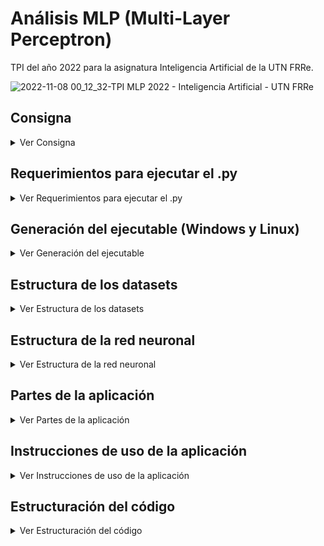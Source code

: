 # Análisis MLP (Multi-Layer Perceptron) 
TPI del año 2022 para la asignatura Inteligencia Artificial de la UTN FRRe.

![2022-11-08 00_12_32-TPI MLP 2022 - Inteligencia Artificial - UTN FRRe](https://user-images.githubusercontent.com/51035369/200443223-3d869881-bd41-43cf-9246-96f443e610d9.png)

## Consigna
<details><summary>Ver Consigna</summary>

#### Objetivos:
1. Implementar el algoritmo MLP.
2. Evaluar la precisión (MSE, error de entrenamiento y validación) de una MLP teniendo en cuenta distintas configuraciones: cantidad de capas, cantidad de neuronas, funciones de activación
3. Elaborar un informe completo en base a las pruebas realizadas.

#### Descripción del problema:
Este trabajo consiste en implementar el algoritmo MLP que permita, dado un dataset en R<sup>2</sup> parametrizar la cantidad de capas, neuronas y funciones de activación con los que se entrenará la red neuronal. La idea es desarrollar una aplicación que defina la arquitectura de la red (con 3 salidas, cada una asociada a un patrón de entrada), tome los datos de diferentes datasets, entrene el modelo y devuelva los resultados de clasificación (MSE, error de entrenamiento y validación).

La implementación deberá contar también con una interfaz de usuario para el ingreso de un patrón distorsionado (determinado por el usuario), que será clasificado según alguno de los patrones aprendidos, mostrando los resultados obtenidos.

Los patrones a detectar y clasificar estarán contenidos en una matriz de 10x10 que contendrán las letras b, d, f como se ve en las siguientes figuras:

<p align="center">
<img width="" height="" src="https://user-images.githubusercontent.com/51035369/199028696-ef21051e-c629-44d1-b034-db173e6e0bef.png">
</p>

#### Datasets
- El grupo de trabajo deberá generar 3 datasets que contengan 100, 500 y 1000 ejemplos. El 10% deberán ser patrones sin distorsionar y el resto con una distorsión del 1% al 30%. Los Datasets deberán ser representativos a la hora de definir la distribución de los ejemplos de entrenamiento.

#### Requerimientos mínimos para el entrenamiento
- Por cada Dataset deberán construirse tres conjuntos de validación con 10%, 20% y 30% de los ejemplos. El conjunto de validación debe ser representativo del Dataset de entrenamiento.
- 1 o 2 capas ocultas.
- De 5 a 10 neuronas por capa.
- Funciones de activación: lineal y sigmoidal.
- Coeficiente de aprendizaje entre 0 y 1.
- Término momento entre 0 y 1.

#### Requerimientos mínimos para el reconocimiento
- Patrón distorsionado de 0% a 30% generado de manera automática o manual.

#### Requerimientos mínimos de pruebas para el informe
- Se deberán realizar como mínimo las siguientes pruebas para cada uno de los datasets con conjuntos de validación de 10%, 20% y 30% de patrones:
  - 1 capa oculta de 5 neuronas, función de transferencia lineal, coeficiente de aprendizaje 0,5 y término momento 0,5.
  - 1 capa oculta de 10 neuronas, función de transferencia lineal, coeficiente de aprendizaje 0,5 y término momento 0,5.
  - 2 capas ocultas (primera capa de 5 neuronas, segunda capa de 5 neuronas), función de transferencia lineal, coeficiente de aprendizaje 0,5 y término momento 0,5.
  - 2 capas ocultas (primera capa de 10 neuronas, segunda capa de 10 neuronas), función de transferencia lineal, coeficiente de aprendizaje 0,5 y término momento 0,5.
  - Repetir las mismas pruebas con término momento 0,9.

#### Consideraciones adicionales:
- Se deberá contar con una interfaz de usuario que permita la total operabilidad de la aplicación.
- Las interfaces deberán ser amigables (se aceptarán solamente entornos gráficos) e intuitivas (menú contextual de guía).
- El código debe estar totalmente documentado/comentado.
- El algoritmo debe ser enteramente desarrollado por los alumnos.
- Debe ser una aplicación de escritorio.
</details>

## Requerimientos para ejecutar el .py
<details><summary>Ver Requerimientos para ejecutar el .py</summary>

  
- [**Python 3**](https://www.python.org/downloads/)
- [**pip**](https://pypi.org/project/pip/) (ya incluido con el instalador de Windows). En Linux:
  ```
  sudo apt update
  sudo apt install python3-pip
  ```
- **PyQt5** (libreria para la UI)
  ```
  pip install PyQt5
  ```
- **Qt Designer** (para abrir y editar la UI) 
  - Windows
    - Opción 1: https://build-system.fman.io/qt-designer-download
    - Opción 2: (Si la versión de Python es 3.10, cambiar \Python3xx por \Python310)
      ```
      pip install PySide6
      %USERPROFILE%\AppData\Local\Programs\Python\Python3xx\Lib\site-packages\PySide6\designer.exe
      ```
  - Linux:
    ```
    sudo apt-get install qttools5-dev-tools
    designer
    ```
- **Matplotlib** (Para las gráficas de errores vs. épocas)
  ```
  pip install matplotlib
  ```
</details>

## Generación del ejecutable (Windows y Linux)
<details><summary>Ver Generación del ejecutable</summary>
  
Para evitar la instalación de las librerias podemos obtener un ejecutable, tanto en Windows como en Linux, usando [**Auto PY to EXE**](https://dev.to/eshleron/how-to-convert-py-to-exe-step-by-step-guide-3cfi):
  ```
  pip install auto-py-to-exe
  auto-py-to-exe
  ```
<p align="center">
<img width="" height="" src="https://user-images.githubusercontent.com/51035369/199046470-f7a59d19-6258-423f-ac75-3876d7c3eb2e.png">
</p>
  
O directamente con **pyinstaller** (lo que usa Auto PY to EXE por detrás):
  ```
  pip install pyinstaller
  pyinstaller --noconfirm --onefile --windowed --icon "path_a_la_carpeta/tpi/icons/icon.ico" --add-data "path_a_la_carpeta/tpi/icons;icons/" --add-data "path_a_la_carpeta/tpi/ui;ui/"  "path_a_la_carpeta/tpi/tpi.py"
  ```
  En cualquier caso, para no tener problemas con las referencias relativas en el .exe final, el developer de Auto PY to EXE recomienda agregar al código [esto](https://nitratine.net/blog/post/issues-when-using-auto-py-to-exe/#the-one-file-resource-wrapper), y pasar cada path de los archivos referenciados a la función `resource_path()`. Por ejemplo, en lugar de:
  ```
  self.setWindowIcon(QIcon('icons\\icon2.ico'))
  ```
  quedaría:
  ```
  self.setWindowIcon(QIcon(resource_path('icons\\icon2.ico')))
  ```
</details>

## Estructura de los datasets
<details><summary>Ver Estructura de los datasets</summary>

- Como se pide en la consigna, los datasets se generan cumpliendo el 10% sin distorsión, y el restante 90% distorsionado entre 1% y 30%. 
- Los datasets se representan usando listas de listas, donde cada sublista es un patrón de entrada o fila del dataset con 103 elementos (1s y 0s), donde los primeros 100 corresponden al patrón y los últimos 3 a las clases, una para cada letra (b, d y f).
- Para asegurar que los conjuntos de test y validación sean representativos, se genera de la siguiente manera, quedando 4 porciones de cada tipo de ejemplo:

<p align="center">
<img width="70%" height="70%" src="https://user-images.githubusercontent.com/51035369/199055338-a007ef82-d296-41e8-af7e-33b57a095ecb.png">
</p>

- Los datasets de test y validación se crean incluyendo ejemplos de cada porción, lo mas similares posibles en cantidad.
- Se estableció que el porcentaje de ejemplos para test debe ser uno que haga divisible por 4 (4 porciones representativas) el número de ejemplos de test para 100, 500 y 1000 ejemplos. Este porcentaje se calculó en un 8%, número que permite que los restantes ejemplos del dataset alcancen para formar todos los conjuntos de validación representativos para los 3 datasets, según los siguientes cálculos:

<p align="center">
<img width="70%" height="70%" src="https://user-images.githubusercontent.com/51035369/199057030-1ae8ed92-41b1-428f-8dfa-4b17188a9445.png">
</p>

- Gráficamente, para un dataset de 1000 ejemplos cuando se toma un 12% para test:

<p align="center">
<img width="70%" height="70%" src="https://user-images.githubusercontent.com/51035369/199052629-9b68372d-e04a-4bd3-a900-6aaade3f6f61.png">
</p>

- La división en los diferentes conjuntos del dataset de 100, 500 o 1000 ejemplos que se genera se puede ilustrar con uno de 100, considerando que siempre tomamos 8% para test y el restante para entrenamiento:

<p align="center">
<img width="90%" height="90%" src="https://user-images.githubusercontent.com/51035369/200608949-5079d736-9e4d-4de4-bb27-749ae0509809.png">
</p>

- En la aplicación, cuando entrenamos, en realidad se llevan a cabo 3 entrenamientos, uno detrás del otro, considerando en cada uno un conjunto de validación distinto:

<p align="center">
<img width="60%" height="60%" src="https://user-images.githubusercontent.com/51035369/200468587-6c6788d5-aaf9-486e-8c34-dc07740d7e4d.png">
</p>

</details>

## Estructura de la red neuronal
<details><summary>Ver Estructura de la red neuronal</summary>
  
![Sin título](https://user-images.githubusercontent.com/51035369/200445224-a6db6196-6b31-460a-9cc0-2c842a4532eb.png)

- La red se representa también usando lista de listas, donde cada sublista es una capa. 
- Cada neurona dentro cada capa se representa mediante un diccionario, cuyos items varían dependiendo de qué capa se trate.
  - Las neuronas de la capa de entrada solamente tienen salida (que son iguales a las entradas).
  - Las neuronas de las capas ocultas y de salida contienen:
    - **pesos**: Una lista con los pesos de las conexiones entre la unidad actual y todas las unidades de la capa anterior. Por lo tanto, hay tantos pesos como neuronas en la capa anterior.
    - **cambiosPeso**: Usado para el cálculo del término momento. Se actualizan en cada actualización de pesos.
    - **net**: Almacena el cálculo del net de la neurona.
    - **salida**: Almacena el cálculo de la salida de la neurona.
    - **delta**: Almacena el cálculo del término de error de la neurona.
  - Las neuronas de la capa de salida almacenan, además de lo anterior:
    - **salidaDeseada**: Valor de uno de los 3 últimos elementos del patrón.
</details>
  
## Partes de la aplicación
<details><summary>Ver Partes de la aplicación</summary>
  
> Descarga de la aplicación: [Windows](https://drive.google.com/file/d/1WtA38S4O7MvZgWZLr3xD9tKdn52uQ3Ge/view?usp=sharing) / [Linux](https://drive.google.com/file/d/1CCp0kANpVLxpkK-MhyXm5l_y_MWBBv3B/view?usp=sharing)

La aplicación se divide en 2 pestañas principales: **"Entrenamiento y test"** y **"Probar patrón"**.

### Pestaña **"Entrenamiento y test"**:

<p align="center">
<img width="80%" height="80%" src="https://user-images.githubusercontent.com/51035369/200418814-98371479-d96a-4e68-90cf-05c333a66951.png">
</p>

- **Sección 1**: 
  - Se comienza generando un dataset de 100, 500 o 1000 ejemplos, con el botón "Generar". 
  - También es posible comenzar cargando el .txt de un dataset guardado previamente, con el botón "Cargar".
  - Es posible "Guardar" el dataset generado, en cuyo caso se crea un .txt con un string de la estructura de lista de listas del dataset (el botón se activa cuando genero o cargo un dataset).
- **Sección 2**:
  - Es posible seleccionar una de las arquitecturas de red predefinidas (dadas en la consigna del TPI) y crear la estructura de la red con el botón "Crear red".
  - También es posible ingresar manualmente los parámetros de la red neuronal.
  - Se habilita una vez generado/cargado un dataset.
- **Sección 3**:
  - Esta parte corresponde al entrenamiento. Podemos entrenar la red hasta que el error de época resulte aceptablemente pequeño (menor al error aceptable ingresado), o por un número de iteraciones/épocas fijado. En el primer caso, se limita el entrenamiento a 200 épocas, para evitar que siga indefinidamente cuando la red no converge.
  - Una vez terminado el entrenamiento, se presentan los resultados (número de épocas que llevó el entrenamiento, y errores de entrenamiento y de validación de la última época).
  - Las redes y su estado resultante del entrenamiento son guardadas luego del mismo, para poder seleccionarlas más adelante en la etapa de test, o para porbar un patrón.
  - Se habilita una vez creada la red.
- **Sección 4**:
  - Esta parte corresponde al testing. Es posible seleccionar una red previamente entrenada con la que probar los patrones del dataset de test y calcular la precisión.
  - Se habilita una vez terminado el entrenamiento.
- **Sección 5**:
  - Sección a modo de "consola", que muestra diferentes informaciones a medida que se realiza el proceso.
- **Sección 6**:
  - Estos botones permiten visualizar el contenido de la red (botón "Red"), o de los diferentes conjuntos (Botones "Entrenamiento", "Test", "Validación 10%", "Validación 20%", y "Validación 30%") en forma tabular y gráfica:
  
<p align="center">
<img width="60%" height="60%" src="https://user-images.githubusercontent.com/51035369/200420425-1e48df7b-3e03-40a3-bc80-38c48dce71c5.png">
</p>

<p align="center">
<img width="60%" height="60%" src="https://user-images.githubusercontent.com/51035369/200420528-22a0e6ab-053c-4b71-9c45-edbc71fb3964.png">
</p>    
    
### Pestaña **"Probar patrón"**:

<p align="center">
<img width="80%" height="80%" src="https://user-images.githubusercontent.com/51035369/200421015-fc7198c9-91b7-43ce-a1b2-78863d0b8406.png">
</p>

- **Sección 7**:
  - En esta parte se selecciona la red previamente entrenada con la que se desea probar los patrones.
- **Sección 8**:
  - Esta sección cumple con la parte de la consigna que solicitaba una opción para el ingreso de un patrón distorsionado que debía ser clasificado.
  - Primero se debe seleccionar una letra y la distorsión, y luego presionar el botón "Distorsionar" para habilitar la sección de clasificación de la derecha. Además, la aplicación comprueba si el patrón distorsionado fué usado en el entranamiento (en cuyo caso "¿Patrón usado para entrenar?" dirá que "Si").
  - En la parte derecha, con el botón "Clasificar" se ingresa el patrón a la red seleccionada, se muestra la letra representada por la salida de la red, y las salidas obtenidas por cada neurona de salida (yb, yd, e yf).
- **Sección 9**:
  - Parecida a la sección de arriba, pero permite clasificar un cierto número de patrones (de letras aleatorias, con distorsión aleatoria entre 0 y 30%), comprobando que no hayan sido usados para entrenar, y arroja los resultados de precisión.
</details>
  
## Instrucciones de uso de la aplicación
<details><summary>Ver Instrucciones de uso de la aplicación</summary>

> Descarga de la aplicación: [Windows](https://drive.google.com/file/d/1WtA38S4O7MvZgWZLr3xD9tKdn52uQ3Ge/view?usp=sharing) / [Linux](https://drive.google.com/file/d/1CCp0kANpVLxpkK-MhyXm5l_y_MWBBv3B/view?usp=sharing)

1. **Generar/Cargar dataset:** 
     - En la **Sección 1**, seleccionar el tamaño del dataset a generar, y presionar el botón **"Generar"** (se habilita después de seleccionar un tamaño). También es posible usar el botón **"Cargar"** para cargar el archivo .txt de un dataset guardado previamente con la aplicación. Opcionalmente, luego de cargar/generar un dataset, se habilita el botón **"Guardar"**, que guarda el dataset en la ruta del ejecutable.
       
       ![2022-11-07 22_44_46-Window](https://user-images.githubusercontent.com/51035369/200431389-a95e57ff-46a4-4903-b72c-c0e95898df82.png)
       
     - La generación o la carga de un dataset produce la división del mismo en dos partes: entrenamiento y test. A su vez, con ejemplos del dataset de entrenamiento se forman los 3 conjuntos de validación. Por lo tanto, **los conjuntos o datasets resultantes son 5**.
       
       ![2022-11-07 22_29_20-Window](https://user-images.githubusercontent.com/51035369/200432193-eecdced6-9646-4d58-b746-2d9679c12888.png)
       
     - Luego, se habilita la **Sección 2** para crear una estructura de red, y los botones de la **Sección 6** para ver los diferentes conjuntos formados.
       
       ![2022-11-07 22_49_43-Window](https://user-images.githubusercontent.com/51035369/200432402-0466b0b8-1958-47a1-81f4-a8971f5fa602.png)

2. **Crear estructura de red**:
     - En la **Sección 2** tenemos 2 opciones:
       - **Seleccionar arquitectura predefinida de la lista**: En cuyo caso los campos de los de parámetros de abajo se rellenan automáticamente con los parámetros de la arquitectura seleccionada.
       
         ![2022-11-07 22_54_05-Window](https://user-images.githubusercontent.com/51035369/200432727-18596035-6ed8-4ca3-86df-024ac512d39f.png)

       - **Seleccionar parámetros personalizados**: Es posible seleccionar otros valores de los parámetros para crear una arquitectura no listada en las predefinidas. Si los valores seleccionados coinciden con los de una arquitectura predefinida, ésta aparace automáticamente seleccionada en la lista. De la misma forma, cuando seleccionamos una arquitectura predefinida, y luego cambiamos alguno de los parámetros, la misma deja de estar seleccionada en la lista.
       
         ![2022-11-07 22_54_48-Window](https://user-images.githubusercontent.com/51035369/200432812-70450cfa-4d53-4f69-a7fa-576b5aad70cd.png)

     - Una vez configurada la arquitectura deseada, presionar el botón "Crear red". Luego, se habilita parte de la **Sección 3** y el botón "Red actual" de la **Sección 6**, para ver el contenido de la red creada.

       ![2022-11-07 22_55_46-Window](https://user-images.githubusercontent.com/51035369/200433048-be17315a-ee5d-4a7c-9d54-61e2cf67d957.png)

     - **ACLARACIÓN**: En cada momento, hay una "red actual" cargada, con la que se entrena, se testea y se prueban patrones, y es la que se ve con el botón "Red actual". Crear una nueva red o seleccionar una red entrenada guardada previamente de una de las listas, sobreescribe automáticamente esa red actual, pasando la nueva red (creada o seleccionada) a ser la actual.
3. **Entrenar la red creada**:
     - En la **Sección 3** tenemos 2 opciones para la condición de fin del entrenamiento:
     
       ![2022-11-07 22_41_23-Window](https://user-images.githubusercontent.com/51035369/200433365-47550610-7b0d-4d1f-b8d1-f53df033d2b6.png)
       
       - **Seleccionar un error aceptable:** El entrenamiento termina cuando el Error de entrenamiento promedio (promedio de los MSE de cada patrón en una época) resulta por debajo del error aceptable ingresado. Opcionalmente, descomentando el código en las líneas 977 a 981 y comentando las líneas 993 a 997, el entrenamiento terminará cuando el error de entrenamiento de CADA patrón esté por debajo del error aceptable.
         
         ![2022-11-07 22_19_34-Window](https://user-images.githubusercontent.com/51035369/200433406-97d428b6-5f5f-4192-8afe-b0cfc01294ac.png)
         
         ![2022-11-07 22_19_53-Window](https://user-images.githubusercontent.com/51035369/200433426-a16033a7-4719-41dd-8505-78dcd0ccec75.png)

       - **Seleccionar un número de épocas/iteraciones fijo**: El entrenamiento se hace por un número de épocas fijado, independientemente del Error de entrenamiento como en el caso anterior.
     - Una vez seleccionada una opción, presionar el botón **"Entrenar"** para comenzar el entrenamiento. En realidad, esto lleva a cabo 3 entrenamientos (considerando en cada uno un conjunto de validación distinto). En cada uno de esos 3 entrenamientos:
       - Se restan o quitan los ejemplos de uno conjunto de validación al dataset de entrenamiento original, y se entrena con el conjunto resultante. 
       - Al final de cada época dentro de ese entrenamiento, se resguarda el Error de entrenamiento (promedio de los errores de cada patrón en la época) y el Error de validación (promedio de los errores resultantes al aplicar cada uno de los patrones del conjunto de validación a la red), para poder generar los gráficos de MSE promedio vs. Épocas.
       - Al final, se guarda la red entrenada (con los pesos resultantes), para ser seleccionada en la etapa de test o en la prueba de patrones (segunda pestaña). Por lo tanto, al final de la etapa de entrenamiento quedan guardadas 3 redes entrenadas (misma arquitectura, entrenada considerando 3 conjuntos de validación). Internamente, también se guarda la arquitectura de la red, y los conjuntos de entrenamiento, test y validación asociados (estos últimos porque se los necesita para más adelate y corren el riesgo de ser sobreescritos al crear un nuevo dataset).
     - Al finalizar el entrenamiento, se muestran:
       - **Resultados:** Épocas que llevó el entrenamiento, Error de entrenamiento de la última época, y Error de validación de la última época.
       
           ![2022-11-07 22_42_09-Window](https://user-images.githubusercontent.com/51035369/200434007-12138a54-c41c-4a38-ae2e-0d3ca24ad65e.png)

       - **Gráficos de MSE promedio vs. Épocas:** Cada gráfico representa el Error de entrenamiento y Error de validación por cada época.

           ![Figure_1](https://user-images.githubusercontent.com/51035369/200580615-7399fd81-2541-4265-be1a-7b22d5c7bc80.png)

     - Se habilita una parte de la **Sección 4** y la **Sección 7**.
     
En este momento podemos elegir realizar el test, o bien ir a la segunda pestaña para probar patrones distorsionados

4. **Realizar el test**:
     - En la **Sección 4** seleccionar la red entrenada previamente con la que queremos realizar el test, y presionar el botón "Hacer test". Esto inserta los patrones del dataset de test guardado en la red seleccionada, en dicha red. Luego calcula las salidas, detecta la letra representada por las salidas y la compara con la salida deseada, obteniendo el número de clasificaciones correctas.
       
       ![2022-11-07 23_19_17-Window](https://user-images.githubusercontent.com/51035369/200436074-77db6ca6-f7e6-4ef1-a793-6f40a487ff8f.png)

     - Se muestran los resultados (Clasificaciones correctas, números de casos de prueba, y la precisión, calculada a partir de los dos primeros), junto con el gráfico de los Errores por cada patrón.

       ![Figure_1](https://user-images.githubusercontent.com/51035369/200580836-fecba0e6-7d30-4c2f-9131-4eb72c2f4219.png)

       ![2022-11-07 23_19_41-Window](https://user-images.githubusercontent.com/51035369/200436701-53e568e9-a6e4-42d2-914e-9bf8730f51e3.png)

5. **Probar patrones** (segunda pestaña):
     - En la **Sección 7** seleccionar la red entrenada previamente con la que queremos probar patrones distorsionados.
     
       ![2022-11-07 23_27_21-Window](https://user-images.githubusercontent.com/51035369/200437109-599be7fd-a506-4c4a-a6f0-30bca024d8ee.png)

     - Esto carga la red seleccionada como red actual, junto con los datasets guardados con la misma (los datasets de entrenamiento y validación guardados en la red seleccionada se usan para comprobar si un patrón aleatorio fué usado en el entrenamiento de esa red), y habilita la **Sección 7** y la **Sección 8**.
     - Luego, tenemos 2 opciones:
       - **Sección 7: Generar y clasificar un patrón con distorsión aleatoria**

           ![image](https://user-images.githubusercontent.com/51035369/200440431-32251ae2-33b1-4f0b-8f45-317418c28496.png)

           - Seleccionar una letra con uno de los 3 botones (se muestra la letra en la matriz de pixeles).
           - Seleccionar la distorsión a generar. **ACLARACIÓN**: El programa comprueba si el patrón distorsionado resultante es uno de los patrones usados para entrenar la red. Si lo fué, se muestra "Si" en el label "¿Patrón usado para entrenar?", mientras que si no, se muestra "No".
           - Presionar el botón "Distorsionar" (se muestra la letra distorsionada en la matriz de pixeles). Esto habilida la parte derecha de la Sección 7, donde clasificamos la letra distorsionada.
           - Presionar el botón "Clasificar". Se muestra la letra que representa la salida de la red al insertar el patrón distorsionado, junto con los valores de salida que se usaron para clasificar la letra.
       - **Sección 8: Generar y clasificar un número dado de patrones con distoriones aleatorias**:

           ![image](https://user-images.githubusercontent.com/51035369/200439675-bf7048ab-9a92-4c36-abb8-96a88aaf7650.png)

           - Ingresar el número de patrones distorsionados a generar.
           - Presionar el botón "Probar patrones". Se muestra a la izquierda la matriz de pixeles con cada patrón generado, junto con la letra clasificada a la derecha. **ACLARACIÓN**: Al igual que en la Sección 7, se comprueba si cada patrón generado fué usado en el entrenamiento de la red, y solamente se usan aquellos que no lo fueron.
           - Se muestran los resultados de precisión.
</details>

## Estructuración del código
<details><summary>Ver Estructuración del código</summary>
  
- Importación de librerias necesarias (PyQt5, sys, os, random, time, math, matplotlib, numpy).
- `resource_path()`: Función para no tener problemas con las rutas en la conversion a .exe. Todos los paths que referencian a archivos externos se pasan a esta función. 
- **FUNCIONES PARA LA CREACIÓN E IMPRESIÓN DE PATRONES Y DATASETS**:
  - `inicializarPatrones()`: Devuelve los patrones de las 3 letras, en forma de listas de 100 elementos con 1 y 0, usando las posiciones ocupadas por cada letra, considerando la matriz como una lista de 100 elementos (del 0 al 99).
  - `imprimirMatriz()`: Recibe un patrón e imprime la matriz de pixeles (en formato de string)
  - `generarDistorsion()`: Distorsiona el patron pasado un porc% (cambia "porc" veces 0 por 1, y 1 por 0).
  - `generarDataset()`: Retorna el dataset completo, y los conjuntos de entrenamiento, test, y validación generados como se explica [más arriba](https://github.com/angelogllrd/TPI-MLP-Multi-Layer-Perceptron/blob/main/README.md#estructura-de-los-datasets).
  - `cargarDataset()`: Se usa en la 1ra pestaña, con el boton "Cargar". Toma un dataset completo (con los 100, 500 o 1000 ejemplos) y extrae los demás datasets usando la misma lógica que `generarDataset()`.
  - `convertirStringADataset()`: Convierte una string de lista de listas a una estructura de lista de listas. Se usa cuando se carga un dataset desde un .txt.
  - `imprimirDataset1()`: Imprime el dataset en forma gráfica (matrices de los patrones en formato de string), usando `imprimirMatriz()`.
  - `imprimirDataset2()`: Imprime el dataset en forma tabular.
  - `restarDatasets()`: Quita de un dataset filas de otro. Se lo usa para restar al conjunto de entrenamiento los de validación.
- **CREACIÓN DE LA RED Y DE FUNCIONES PARA EL ALGORITMO**:
  - `crearRed()`: Crea la estructura de la red, con sus capas y neuronas en cada capa, tal como se describe [más arriba](https://github.com/angelogllrd/TPI-MLP-Multi-Layer-Perceptron/blob/main/README.md#estructura-de-la-red-neuronal).
  - `imprimirRed1()`: Muestra el contenido de la red en su estado actual, por cada capa (no se la usa).
  - `imprimirRed2()`: Igual que la anterior, pero muestra la red de forma más ordenada.
  - `inicializarPesos()`: Corresponde al **Paso 1**. Inicializa los pesos de la red con valores pequeños aleatorios (entre -0.5 y 0.5)
  - `aplicarPatronDeEntrada()`: Corresponde al **Paso 2**. Presenta un patrón de entrada del dataset, copiándolo a la salida de las neuronas de la capa de entrada. También inserta las salidas deseadas (3 últimos elementos del patrón) en las salidas deseadas de las neuronas de salida.
  - `calcularSalidasRed()`: Corresponde al **Paso 3**. Propaga las entradas y calcula las salidas de la red.
  - `calcularNetNeurona()`: Calcula el net de cada neurona. Usado en `calcularSalidasRed()`.
  - `calcularSalidaNeurona()`: Calcula la salida de cada neurona, dependiendo de la capa y la función de transferencia asociada. Usado en `calcularSalidasRed()`.
  - `funcionLineal()`: Recibe el net y devuelve el resultado de la función lineal.
  - `funcionSigmoidal()`: Recibe el net y devuelve el resultado de la función sigmoidal. Además, trata los casos cuando el net pasado es menor a -709.78271, lo que provoca un overflow en la representación en coma flotante.
  - `calcularTerminosErrorRed()`: Corresponde al **Paso 4**. Calcula los términos de error para neuronas de salida y ocultas, comenzando por las de salida (propagación de errores hacia atrás).
  - `calcularTerminoError()`: Determina un termino de error en base a la capa actual, la neurona actual, y el numero de esa neurona. Usada en `calcularTerminosErrorRed()`.
  - `derivadaFuncionSigmoidal()`: Calcula la derivada de la función sigmoidal. Usada en `calcularTerminoError()`.
  - `actualizarPesosRed()`: Corresponde al **Paso 5**. Actualiza los pesos de la red.
  - `calcularMSE()`: Corresponde al **Paso 6**. Calcula el error cuadrático medio entre la salida obtenida y la deseada.
- **UI, DEFINICIÓN DE CLASES, ATRIBUTOS Y MÉTODOS**:
  - `class UI()`: Clase correspondiente a la ventana principal.
    - `uic.loadUi()`: Carga el archivo .ui de la ventana principal.
    - `initUI()`: Hace inicializaciones como: poner nombre a la ventana, centrarla, mostrar en el panel de la derecha la instrucción inicial, colocar el ícono a la ventana, y mostrar la ventana.
    - **ATRIBUTOS, ACCIONES DISPARADAS, INICIALIZACIONES, DESACTIVACIONES:**
      - "Labels": Se crea listas con los objetos label de cada matriz de pixeles de la segunda pestaña. Más adelante, recorrer estas listas es lo que permite pintar los patrones en la matriz.
      - "Acciones disparadas por pushbuttons": Se define a qué métodos llama cada pushbutton cuando es presionado.
      - "Acciones disparadas por spinboxes": Se define el método llamado cuando cambia el valor de un spinbox.
      - "Acciones disparadas por radiobuttons": Se define el método llamado cuando se selecciona un radiobutton.
      - "Acciones disparadas por sliders": Se define el método llamado cuando se mueve un slider.
      - "Acciones disparadas por comboboxes": Se define el método llamado cuando se selecciona un elemento de la lista de un combobox.
      - "Desactivaciones iniciales de sección Arquitectura de la red": Desactivaciones necesarias de elementos de la Sección 2.
      - "Desactivaciones iniciales de sección Entrenamiento": Desactivaciones necesarias de elementos de la Sección 3.
      - "Desactivaciones iniciales de sección Test": Desactivaciones necesarias de elementos de la Sección 4.
      - "Desactivación inicial del label y botones para mostrar red y datasets": Desactivaciones necesarias de elementos de la Sección 6.
      - "Desactivaciones iniciales de la segunda pestaña": Desactiva necesarias de elementos de la Sección 8 y Sección 9.
      - "Inicialización de letra ingresada": Más adelante sirve para saber si ya se presionó o no alguno de los botones de las letras de la segunda pestaña.
      - "Definición de arquitecturas predefinidas": Se define una tupla de diccionarios con las características de las arquitecturas dadas en el TPI.
      - "Inicialización de combobox de arquitecturas predefinidas": Se cargan (listan) las arquitecturas predefinidas del item anterir en el combobox de la Sección 2.
    - **MÉTODOS DE CLASE:**
        - `center()`: Sirve para centrar la ventana en la pantalla. Llamado en `initUI()`.
        - `mostrarPorConsola()`: Concatena un string al contenido ya existente en el panel negro de la derecha.
      - **MÉTODOS PARA LA PRIMERA PESTAÑA:**
        - `desactivarEsto()`: Recibe una tupla de cosas de la interfaz para desactivar.
        - `activarEsto()`: Recibe una tupla de cosas de la interfaz para activar.
        - `generarDataset()`: Verifica si alguno de los radio buttons (100, 500 o 1000) se seleccionó y genera los datasets correspondientes. Llamado por el botón "Generar". Activa el botón "Guardar", la sección de "Arquitectura de la red" y los botones para ver los datasets de Entrenamiento, Test, Validación 10%, Validación 20%, y Validación 30%.
        - `guardarDataset()`: Guarda el dataset generado/cargado como un .txt en la misma ruta del ejecutable. Llamado por el botón "Guardar".
        - `cargarDataset()`: Carga un .txt de un dataset guardado previamente con la aplicación, y genera los datasets correspondientes. Llamado por el botón "Cargar". Activa el botón "Guardar", la sección de "Arquitectura de la red" y los botones para ver los datasets de Entrenamiento, Test, Validación 10%, Validación 20%, y Validación 30%.
        - `desactivarSeñales()`: Bloquea las señales producidas por cambios de valores en los parámetros de la Sección 2 (cambios en spinboxes, combobox de función de transferencia, textedit de alfa y beta), para que los cambios en dichos valores producidos automáticamente **por la aplicación** cuando se selecciona una arquitectura predefinida de la lista del combobox de dicha Sección 2 no dispare la detección que se hace al cambiar dichos valores **manualmente** (dicha detección pretende detectar si la configuración manual de la arquitectura coincide con una predefinida y seleccionarla en la lista), lo que generaría resultados no deseados. De esta manera, la detección solamente se produce cuando los cambios de parámetros son manuales.
        - `tratarArquitecturaPredefinida()`: Carga automáticamente los parámetros de la arquitectura predefinida seleccionada en el combobox de la Sección 2. Usa `desactivarSeñales()` para desactivar la detección del cambio de valor en los parámetros, cambia los valores, y vuelve a activar las señales.
        - `tratarCambioParametrosArq()`: Por un lado comprueba, ante un cambio de parámetro de la Sección 2, si los parametros coinciden con los de una arquitectura predefinida, y la selecciona en la lista del combobox. Por el otro, activa o desactiva el spinbox de tamaño de capa oculta 2 y su label, llamando a `tratarSpinBoxCapaOculta2()`.
        - `tratarSpinBoxCapaOculta2()`: Activa o desactiva el spinbox de tamaño de capa oculta 2 y su label, dependiendo del número de capas ocultas.
        - `crearRed()`: Toma los parámetros seleccionados para la red, y crea la estructura. Activa parte de la Sección 3 (Entrenamiento) y el botón de la esquina inferior derecha "Red actual" para ver el contenido de la red.
        - `entrenarRed()`: Realiza 3 entrenamientos, en cada uno considerando un conjunto de validación diferente. De acuerdo a la condición de fin seleccionada, realiza cada entrenamiento hasta que el Error de entrenamiento (MSE promedio de una época) sea menor que el error aceptable ingresado, o durante un número fijo de épocas o iteraciones. Dentro de cada entrenamiento y por cada época también se calcula el Error de validación. Una vez finalizados los 3 entrenamientos, arroja los resultados por cada uno (épocas que consumió, Error de entrenamiento y Error de validación de la última época). Llamada por el botón "Entrenar". Activa parte de la Sección 4 (Hacer test) y la Sección 7.
        - `guardarRedEntrenada()`: Guarda una red entrenada para poder usarla en la etapa de test o para probar patrones distorsionados, y la lista en los comboboex de las Secciones 4 y 7. Para listarla, comprueba si tiene una arquitectura predefinida. Si la tiene, busca el ítem de dicha arquitectura en el combobox de la Sección 2 y obtiene el texto que la describe. Si no, forma la descripción. Además de la red, guarda su estructura (para actualizar atributos de clase cuando la cargo), el dataset de test, de entrenamiento y el conjunto de validación correspondiente al entrenamiento, de manera de poder usarlos en cualquier momento. Llamada dentro de `entrenarRed()`.
        - `esArquitecturaPredefinida()`: Comprueba si la red actual tiene una arquitectura predefinida. Si la tiene, retorna el string que la describe, tal como está en el combobox de la Sección 2. Si no, retorna string vacío. En ambos casos, retorna en segundo lugar la estructura de la arquitectura (necesaria par actualizar atributos al cargar una red). Llamada dentro de `guardarRedEntrenada()`.
        - `finalizarEntrenamiento()`: Agrupa operaciones comunes a los entrenamientos con las dos condiciones de fin, para evitar repetición de código. Llamada dentro de `entrenarRed()`.
        - `vaciarRed()`: Asigna al atributo "red" una estructura de red vacía. Se usa para resetear la red en cada entrenamiento. Llamado dentro de `entrenarRed()`.
        - `probarDataset()`: Calcula las clasificaciones correctas de los patrones de un dataset, la precisión, el error promedio y obtiene la lista de errores o MSEs, y retorna esos cuatro elementos. Llamada dentro de `hacerTest()`, `probarPatrones()`, y `entrenarRed()`.
        - `probarPatron()`: Presenta un patrón a la red, calcula la salida, comprueba si la salida obtenida es igual a la deseada, y devuelve 1 o 0 dependiendo de la coincidencia, el error, y las salidas obtenidas convertidas a binario, y sin convertir. Llamada dentro de `probarDataset()`, y `clasificarPatron()`.
        - `graficarErrores()`: Genera un 3 gráficos, uno por cada uno de los 3 entrenamientos que se hacen al presionar el botón "Entrenar", comparando Errores de entrenamiento y Validación contra las épocas. Llamado por `entrenarRed()`.
        - `hacerTest()`: Toma del combobox la red guardada seleccionada, prueba el dataset de test en ella, muestra resultados de precisión, y el gráfico de error de test. Llamada por el botón "Hacer test".
        - `tratarComboboxTest()`: Llamada cuando se selecciona del combobox de la Sección 4 una red entrenada. Activa el resto de la sección "Test", carga como red actual la red seleccionada en el combobox, y resguarda el dataset de test correspondiente al entrenamiento de la red cargada para poder usarlo en la etapa de test.
        - `cargarRedSeleccionada()`: Llamada cuando se selecciona del combobox de la Sección 4 o de la Sección 7 una red entrenada. Carga en la red actual la red seleccionada en el combobox pasado, y retorna los datasets de entrenamiento, test y validación usados en el entrenamiento de la red cargada. Llamada en `tratarComboboxTest()` y en `tratarComboboxProbarpatron()`.
      - **MÉTODOS PARA LA SEGUNDA PESTAÑA:**
        - `tratarComboboxProbarpatron()`:  Llamada cuando se selecciona del combobox de la Sección 7 una red entrenada. Activa nuevas funciones de la pestaña "Probar patrón", carga como red actual la red seleccionada en el combobox, y resguarda los datasets de entrenamiento y validación correspondiente al entrenamiento de la red cargada para poder usarlos en `comprobarPatron()`.
        - `tratarLineEditSlider()`: Traslada el valor del slider al line edit de la derecha, a medida que se lo mueve.
        - `tratarLetra()`: Llamado al presionar el botón de alguna de las letras (botones "b", "d", y "f"). Hace que se muestre por "consola" la letra seleccionada, que se muestre en la matriz de pixeles, y guarda dicha letra en su respectivo atributo.
        - `setLetraIngresada`: Guarda la letra seleccionada. Llamada en `tratarLetra()`.
        - `getLetraIngresada()`: Devuelve la letra seleccionada previamente. Llamada por `generarDistorsion()`.
        - `mostrarLetra()`: Pinta una matriz de pixeles de acuerdo al patrón pasado. Llamada por `tratarLetra()`, `generarDistorsion()`, y `probarPatrones()`.
        - `borrarLetra()`: Pone en blanco una matriz de pixeles. Llamada por `mostrarLetra()`.
        - `generarDistorsion()`: Muestra la letra distorsionada en la 1ra matriz. Llamado al presionar el botón "Distorsionar" y por `probarPatrones()`.
        - `copiarPatron()`: Devuelve una copia del patrón sin distorsionar de la letra pasada. Llamada por `generarDistorsion()` y por `probarPatrones()`.
        - `guardarPatronDistorsionado()`: Guarda una copia del patrón distorsionado en su correspondiente atributo, para que esté disponible a la hora de clasificar. Llamada por `generarDistorsion()`.
        - `comprobarPatron()`: Comprueba si un patrón fue usado para el entrenamiento. Llamada por `generarDistorsion()` y `probarPatrones()`.
        - `clasificarPatron()`: Presenta un patrón a la red y muestra la letra que representa la salida de la misma. Llamado por el botón "Clasificar" y por `probarPatrones()`.
        - `probarPatrones()`: Clasifica un número dado de patrones aleatorios y muestra la precisión resultante. Llamado con el botón "Probar patrones".
      - **MÉTODOS PARA VER CONTENIDO DE LA RED Y DE DATASETS**:
        - `verDataset`: Abre una ventana con el dataset pasado mostrado en forma tabular y gráfica, usando `imprimirDataset1()` e `imprimirDataset2()`.
        - `verRed()`: Abre una ventana que muestra la estructura y contenido actual de la red, usando `imprimirRed2()`.
  - `class UI_dialog_dataset()`: Clase correspondiente a la ventana de visualización de los datasets.
  - `class UI_dialog_red()`: Clase correspondiente a la ventana de visualización de la red.
- **PROGRAMA PRINCIPAL**:
  - Se inicializan los patrones de cada letra.
  - Se inicializa la app
  
</details>
